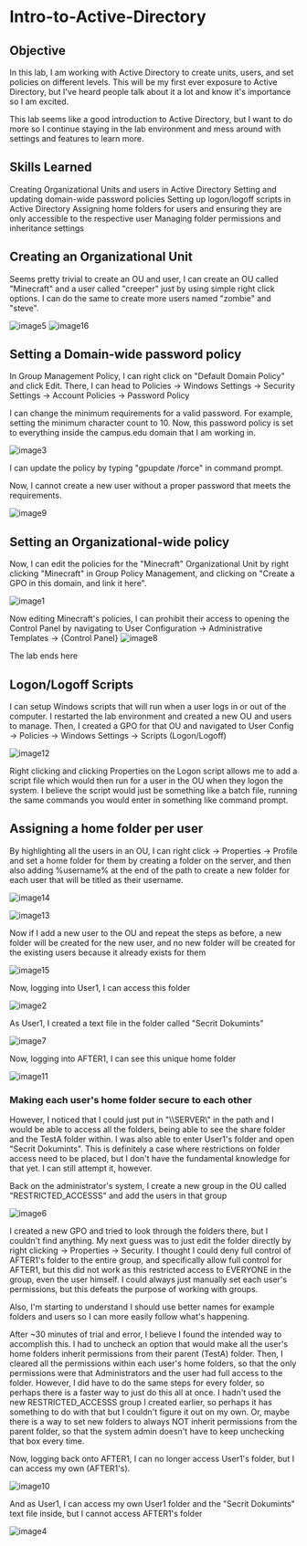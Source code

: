 # Intro-to-Active-Directory 
## Objective
In this lab, I am working with Active Directory to create units, users,
and set policies on different levels. This will be my first ever
exposure to Active Directory, but I've heard people talk about it a lot
and know it's importance so I am excited.

This lab seems like a good introduction to Active Directory, but I want
to do more so I continue staying in the lab environment and mess around
with settings and features to learn more.

## Skills Learned
Creating Organizational Units and users in Active Directory
Setting and updating domain-wide password policies
Setting up logon/logoff scripts in Active Directory
Assigning home folders for users and ensuring they are only accessible to the respective user
Managing folder permissions and inheritance settings


## Creating an Organizational Unit

Seems pretty trivial to create an OU and user, I can create an OU called
"Minecraft" and a user called "creeper" just by using simple right click
options. I can do the same to create more users named "zombie" and
"steve".

![image5](https://github.com/user-attachments/assets/eb2e0e81-99b0-4cb6-8140-30626418827c)
![image16](https://github.com/user-attachments/assets/245a91a2-66bd-4103-a750-6f0658595a2c)



## Setting a Domain-wide password policy

In Group Management Policy, I can right click on "Default Domain Policy"
and click Edit. There, I can head to Policies -\> Windows Settings -\>
Security Settings -\> Account Policies -\> Password Policy

I can change the minimum requirements for a valid password. For example,
setting the minimum character count to 10. Now, this password policy is
set to everything inside the campus.edu domain that I am working in.

![image3](https://github.com/user-attachments/assets/41dbc6b8-2ac8-4017-96c1-b6dcae262e40)


I can update the policy by typing "gpupdate /force" in command prompt.

Now, I cannot create a new user without a proper password that meets the
requirements.

![image9](https://github.com/user-attachments/assets/9b4786d1-142e-4caf-b45b-1cdbf5bb27a8)



## Setting an Organizational-wide policy

Now, I can edit the policies for the "Minecraft" Organizational Unit by
right clicking "Minecraft" in Group Policy Management, and clicking on
"Create a GPO in this domain, and link it here".

![image1](https://github.com/user-attachments/assets/fd4106ae-49e0-4f55-9adb-b370442f8c14)


Now editing Minecraft's policies, I can prohibit their access to opening
the Control Panel by navigating to User Configuration -\> Administrative
Templates -\> {Control Panel}
![image8](https://github.com/user-attachments/assets/968703ff-97ec-4062-899b-71d4fc34f022)

The lab ends here


## Logon/Logoff Scripts

I can setup Windows scripts that will run when a user logs in or out of
the computer. I restarted the lab environment and created a new OU and
users to manage. Then, I created a GPO for that OU and navigated to User
Config -\> Policies -\> Windows Settings -\> Scripts (Logon/Logoff)

![image12](https://github.com/user-attachments/assets/dc9e4c9c-6da8-48eb-8954-1e5dc109ae1e)


Right clicking and clicking Properties on the Logon script allows me to
add a script file which would then run for a user in the OU when they
logon the system. I believe the script would just be something like a
batch file, running the same commands you would enter in something like
command prompt.

## Assigning a home folder per user

By highlighting all the users in an OU, I can right click -\> Properties
-\> Profile and set a home folder for them by creating a folder on the
server, and then also adding %username% at the end of the path to create
a new folder for each user that will be titled as their username.

![image14](https://github.com/user-attachments/assets/2cfa9975-e28c-4859-870f-b782c31bb177)


![image13](https://github.com/user-attachments/assets/ed3515b3-b84b-459b-85fa-ca5b598dec7d)


Now if I add a new user to the OU and repeat the steps as before, a new
folder will be created for the new user, and no new folder will be
created for the existing users because it already exists for them

![image15](https://github.com/user-attachments/assets/1c1d6f7c-2956-4c61-9708-1d02953d44d8)


Now, logging into User1, I can access this folder

![image2](https://github.com/user-attachments/assets/21262d0c-9ff7-48aa-a40f-a93d6b6cd937)


As User1, I created a text file in the folder called "Secrit Dokumints"

![image7](https://github.com/user-attachments/assets/06058b27-1bf8-45c7-8959-10490837d82a)

Now, logging into AFTER1, I can see this unique home folder

![image11](https://github.com/user-attachments/assets/81cdd639-23f9-42c2-aef5-4ab35113c0c4)


### **Making each user's home folder secure to each other**

However, I noticed that I could just put in "\\\\SERVER\\" in the path
and I would be able to access all the folders, being able to see the
share folder and the TestA folder within. I was also able to enter
User1's folder and open "Secrit Dokumints". This is definitely a case
where restrictions on folder access need to be placed, but I don't have
the fundamental knowledge for that yet. I can still attempt it, however.

Back on the administrator's system, I create a new group in the OU
called "RESTRICTED_ACCESSS" and add the users in that group

![image6](https://github.com/user-attachments/assets/746ee357-7644-48e8-b2c4-aad5f2aff757)


I created a new GPO and tried to look through the folders there, but I
couldn't find anything. My next guess was to just edit the folder
directly by right clicking -\> Properties -\> Security. I thought I
could deny full control of AFTER1's folder to the entire group, and
specifically allow full control for AFTER1, but this did not work as
this restricted access to EVERYONE in the group, even the user himself.
I could always just manually set each user's permissions, but this
defeats the purpose of working with groups.

Also, I'm starting to understand I should use better names for example
folders and users so I can more easily follow what's happening.

After \~30 minutes of trial and error, I believe I found the intended
way to accomplish this. I had to uncheck an option that would make all
the user's home folders inherit permissions from their parent (TestA)
folder. Then, I cleared all the permissions within each user's home
folders, so that the only permissions were that Administrators and the
user had full access to the folder. However, I did have to do the same
steps for every folder, so perhaps there is a faster way to just do this
all at once. I hadn't used the new RESTRICTED_ACCESSS group I created
earlier, so perhaps it has something to do with that but I couldn't
figure it out on my own. Or, maybe there is a way to set new folders to
always NOT inherit permissions from the parent folder, so that the
system admin doesn't have to keep unchecking that box every time.

Now, logging back onto AFTER1, I can no longer access User1's folder,
but I can access my own (AFTER1's).

![image10](https://github.com/user-attachments/assets/415ddbd2-7b10-44ea-ae68-71c61edf5e3e)


And as User1, I can access my own User1 folder and the "Secrit
Dokumints" text file inside, but I cannot access AFTER1's folder

![image4](https://github.com/user-attachments/assets/a30a7500-cc4a-4b74-a593-10a2dadefb72)


